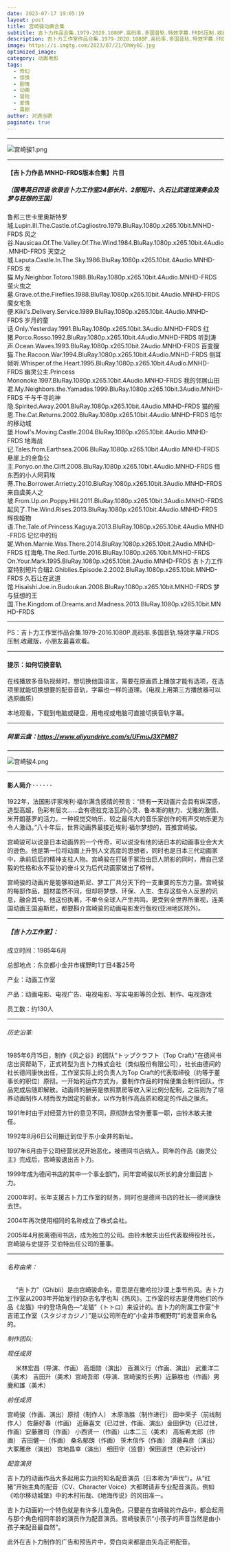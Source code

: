 ```yaml
---
date: 2023-07-17 19:05:19
layout: post
title: 宫崎骏动画合集
subtitle: 吉卜力作品合集.1979-2020.1080P.高码率.多国音轨.特效字幕.FRDS压制.收藏版
description: 吉卜力工作室作品合集.1979-2020.1080P.高码率.多国音轨.特效字幕.FRDS压制.收藏版，小朋友最喜欢看。
image: https://i.imgtg.com/2023/07/21/OhWy6G.jpg
optimized_image: 
category: 动画电影
tags:
  - 奇幻
  - 惊悚
  - 剧情
  - 动画
  - 冒险
  - 爱情
  - 喜剧
author: 对酒当歌
paginate: true
---
```

---

![宫崎骏1.png](https://i.imgtg.com/2023/07/21/OhWZnr.jpg)

---

#### 【吉卜力作品 MNHD-FRDS版本合集】片目

##### （国粤英日四语 收录吉卜力工作室24部长片、2部短片、久石让武道馆演奏会及梦与狂想的王国）

鲁邦三世卡里奥斯特罗城.Lupin.III.The.Castle.of.Cagliostro.1979.BluRay.1080p.x265.10bit.MNHD-FRDS
风之谷.Nausicaa.Of.The.Valley.Of.The.Wind.1984.BluRay.1080p.x265.10bit.4Audio.MNHD-FRDS
天空之城.Laputa.Castle.In.The.Sky.1986.BluRay.1080p.x265.10bit.4Audio.MNHD-FRDS
龙猫.My.Neighbor.Totoro.1988.BluRay.1080p.x265.10bit.4Audio.MNHD-FRDS
萤火虫之墓.Grave.of.the.Fireflies.1988.BluRay.1080p.x265.10bit.4Audio.MNHD-FRDS
魔女宅急便.Kiki's.Delivery.Service.1989.BluRay.1080p.x265.10bit.4Audio.MNHD-FRDS
岁月的童话.Only.Yesterday.1991.BluRay.1080p.x265.10bit.3Audio.MNHD-FRDS
红猪.Porco.Rosso.1992.BluRay.1080p.x265.10bit.4Audio.MNHD-FRDS
听到涛声.Ocean.Waves.1993.BluRay.1080p.x265.10bit.2Audio.MNHD-FRDS
百变狸猫.The.Racoon.War.1994.BluRay.1080p.x265.10bit.4Audio.MNHD-FRDS
侧耳倾听.Whisper.of.the.Heart.1995.BluRay.1080p.x265.10bit.4Audio.MNHD-FRDS
幽灵公主.Princess Mononoke.1997.BluRay.1080p.x265.10bit.4Audio.MNHD-FRDS
我的邻居山田君.My.Neighbors.the.Yamadas.1999.BluRay.1080p.x265.10bit.3Audio.MNHD-FRDS
千与千寻的神隐.Spirited.Away.2001.BluRay.1080p.x265.10bit.4Audio.MNHD-FRDS
猫的报恩.The.Cat.Returns.2002.BluRay.1080p.x265.10bit.4Audio.MNHD-FRDS
哈尔的移动城堡.Howl's.Moving.Castle.2004.BluRay.1080p.x265.10bit.4Audio.MNHD-FRDS
地海战记.Tales.from.Earthsea.2006.BluRay.1080p.x265.10bit.4Audio.MNHD-FRDS
悬崖上的金鱼公主.Ponyo.on.the.Cliff.2008.BluRay.1080p.x265.10bit.4Audio.MNHD-FRDS
借东西的小人阿莉埃蒂.The.Borrower.Arrietty.2010.BluRay.1080p.x265.10bit.3Audio.MNHD-FRDS
来自虞美人之坡.From.Up.on.Poppy.Hill.2011.BluRay.1080p.x265.10bit.3Audio.MNHD-FRDS
起风了.The.Wind.Rises.2013.BluRay.1080p.x265.10bit.4Audio.MNHD-FRDS
辉夜姬物语.The.Tale.of.Princess.Kaguya.2013.BluRay.1080p.x265.10bit.4Audio.MNHD-FRDS
记忆中的玛妮.When.Marnie.Was.There.2014.BluRay.1080p.x265.10bit.2Audio.MNHD-FRDS
红海龟.The.Red.Turtle.2016.BluRay.1080p.x265.10bit.MNHD-FRDS
On.Your.Mark.1995.BluRay.1080p.x265.10bit.2Audio.MNHD-FRDS
吉卜力工作室特别短片合辑2.Ghiblies.Episode.2.2002.BluRay.1080p.x265.10bit.MNHD-FRDS
久石让在武道馆.Hisaishi.Joe.in.Budoukan.2008.BluRay.1080p.x265.10bit.MNHD-FRDS
梦与狂想的王国.The.Kingdom.of.Dreams.and.Madness.2013.BluRay.1080p.x265.10bit.MNHD-FRDS

---

PS：吉卜力工作室作品合集.1979-2016.1080P.高码率.多国音轨.特效字幕.FRDS压制.收藏版，小朋友最喜欢看。

---

#### 提示：如何切换音轨

在线播放多音轨视频时，想切换他国语言，需要在原画质上播放才能有选项，在选项里就能切换想要的配音音轨，字幕也一样的道理。（电视上用第三方播放器可以选原画质）

本地观看，下载到电脑或硬盘，用电视或电脑可直接切换音轨字幕。

---

##### 阿里云盘：<https://www.aliyundrive.com/s/UFmuJ3XPM87>

---

![宫崎骏4.png](https://i.imgtg.com/2023/07/21/OhWpmI.png)

---

#### 影人简介  · · · · · ·

1922年，法国影评家埃利·福尔满含感情的预言：“终有一天动画片会具有纵深感，造型高超，色彩有层次……会有德拉克洛瓦的心灵、鲁本斯的魅力、戈雅的激情、米开朗基罗的活力。一种视觉交响乐，较之最伟大的音乐家创作的有声交响乐更为令人激动。”八十年后，世界动画界最接近埃利·福尔梦想的，首推宫崎骏。

宫崎骏可以说是日本动画界的一个传奇，可以说没有他的话日本的动画事业会大大的逊色。他是第一位将动画上升到人文高度的思想者，同时也是日本三代动画家中，承前启后的精神支柱人物。宫崎骏在打破手冢治虫巨人阴影的同时，用自己坚毅的性格和永不妥协的奋斗又为后代动画家做出了榜样。

宫崎骏的动画片是能够和迪斯尼、梦工厂共分天下的一支重要的东方力量。宫崎骏的每部作品，题材虽然不同，但却将梦想、环保、人生、生存这些令人反思的讯息，融合其中。他这份执著，不单令全球人产生共鸣，更受到全世界所重视，连美国动画王国迪斯尼，都要斟介宫崎骏的动画电影发行版权(亚洲地区除外)。

---

##### 【吉卜力工作室】：

成立时间：1985年6月

总部地点：东京都小金井市梶野町1丁目4番25号

产业：动画工作室

产品：动画电影、电视广告、电视电影、写实电影等的企划、制作、电视游戏

员工数：约130人

---

###### 历史沿革:

1985年6月15日，制作《风之谷》的团队“トップクラフト（Top Craft）”在德间书店出资帮助下，正式转型为吉卜力株式会社（类似股份有限公司），社长由德间的社长德间康快出任，工作室实际上的负责人为Top Craft的代表取缔役（约等于董事长的职位）原彻。一开始的运作方式为，要制作作品的时候便集合制作团队，作品完成后随即解散。动画师的酬劳是依照票房等收入采比例分配制，之后则为了培养动画制作人材而改为固定的薪水，以作为制作高品质和稳定的作品之据点。

1991年时由于对经营方针的意见不同，原彻辞去常务董事一职，由铃木敏夫接任。

1992年8月6日公司搬迁到位于东小金井的新址。

1997年6月由于公司经营状况开始恶化，被德间书店纳入。同年的作品《幽灵公主》完成后，宫崎骏退出吉卜力。

1999年成为德间书店的其中一个事业部门，同年宫崎骏以所长的身分重回吉卜力。

2000年时，长年支援吉卜力工作室的财务，同时也是德间书店的社长—德间康快去世。

2004年再次使用相同的名称成立了株式会社。

2005年4月脱离德间书店，成为独立的公司。由铃木敏夫出任代表取缔役社长，宫崎骏与史提芬·艾伯特出任公司的董事。

----

###### 名称由来：

     “吉卜力”（Ghibli）是由宫崎骏命名，意思是在撒哈拉沙漠上季节热风。吉卜力工作室从2003年开始发行的杂志名字也叫《热风》。工作室的标志是使用他们的作品《龙猫》中的登场角色—“龙猫”（トトロ）来设计的。吉卜力的附属工作室“卡吉诺工作室（スタジオカジノ）”是以公司所在的“小金井市梶野町”的发音来命名的。

*制作团队:*

*现任成员*

     米林宏昌（导演、作画） 高畑勋（演出） 百瀬义行（作画、演出） 武重洋二（美术） 吉田升（美术）宫崎吾郎（导演、宫崎骏的长男）近藤胜也（作画）男鹿和雄（美术）

*前任成员*

宫崎骏（作画、演出）原彻（制作人） 木原浩胜（制作进行） 田中荣子（前线制作人） 佐藤好春（作画） 近藤喜文（已过世，作画、演出）金田伊功（已过世，作画）安藤雅司（作画） 小西贤一（作画）山本二三（美术） 高坂希太郎（作画） 吉田健一（作画） 桑名郁朗（作画） 笹木信作（作画） 须藤典彦（演出） 大冢雅彦（演出） 宫地昌幸（演出） 细田守（监督）保田道世（色彩设计）


*配音演员*

吉卜力的动画作品大多起用实力派的知名配音演员（日本称为“声优”）。从“红猪”开始主角的配音（CV、Character Voice）大都聘请非专业配音演员。例如《哈尔移动城堡》中的木村拓哉、《地海传说》的冈田准一。

吉卜力动画的一个特色就是有许多儿童角色，只要是在宫崎骏的作品中，都会起用与那个角色相同年龄的演员作为配音演员。宫崎骏表示“小孩子的声音当然是由小孩子来配音最自然”。

此外在吉卜力制作的广告和预告片中，旁白向来都是由矢岛正明配音。
